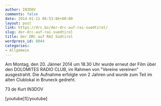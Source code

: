 ```yaml
---
author: IN3DOV
comments: false
date: 2014-01-21 06:53:06+00:00
layout: post
link: https://drc.bz/der-drc-auf-rai-suedtirol/
slug: der-drc-auf-rai-suedtirol
title: Der DRC auf RAI Südtirol
wordpress_id: 8044
categories:
- Allgemein
---
```


Am Montag, den 20. Jänner 2014 um 18.30 Uhr wurde erneut der Film über den DOLOMITES RADIO CLUB, im Rahmen von "Vereine vereinen" ausgestrahlt. Die Aufnahme erfolgte von 2 Jahren und wurde zum Teil im alten Clublokal in Bruneck gedreht.

73 de Kurt IN3DOV


[youtube]1[/youtube]
